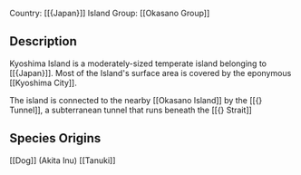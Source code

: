 Country: [[{Japan}]]
Island Group: [[Okasano Group]]
## Description

Kyoshima Island is a moderately-sized temperate island belonging to [[{Japan}]]. Most of the Island's surface area is covered by the eponymous [[Kyoshima City]].

The island is connected to the nearby [[Okasano Island]] by the [[{} Tunnel]], a subterranean tunnel that runs beneath the [[{} Strait]]
## Species Origins

[[Dog]] (Akita Inu)
[[Tanuki]]